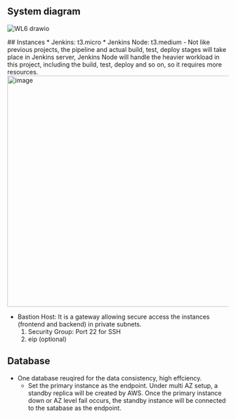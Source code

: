 ## System diagram
<div>
  
  ![WL6 drawio](https://github.com/user-attachments/assets/2dc3f081-065f-446d-8985-8872fae47671)

</div> 
## Instances
* Jenkins: t3.micro
* Jenkins Node: t3.medium
-  Not like previous projects, the pipeline and actual build, test, deploy stages will take place in Jenkins server, Jenkins Node will handle the heavier workload in this project, including the build, test, deploy and so on, so it requires more resources.
<div>
  <img width="527" alt="image" src="https://github.com/user-attachments/assets/0b57e383-874e-48e8-83a4-1da69d43d0e7">

</div>  

* Bastion Host: It is a gateway allowing secure access the instances (frontend and backend) in private subnets.  
  1.  Security Group: Port 22 for SSH
  2.  eip (optional)
 
## Database  
* One database reuqired for the data consistency, high effciency.
   - Set the primary instance as the endpoint. Under multi AZ setup, a standby replica will be created by AWS. Once the primary instance down or AZ level fail occurs, the standby instance will be connected to the satabase as the endpoint.

